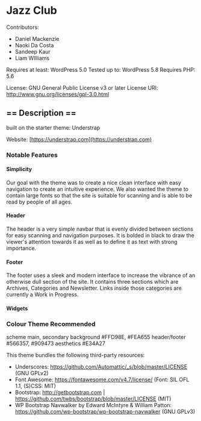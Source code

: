 [//]: # (This page should help a new developer to continue developing your theme. Include)

[//]: # (relevant information about what features your theme has, files that would need editing, design)

[//]: # (decisions, colours, etc. You do not need to produce a serious design document or reproduce basic)

[//]: # (details about WordPress theme development, only what is specific to your theme.)


# Jazz Club

Contributors: 
* Daniel Mackenzie
* Naoki Da Costa 
* Sandeep Kaur
* Liam WIlliams

Requires at least: WordPress 5.0 
Tested up to: WordPress 5.8
Requires PHP: 5.6

License: GNU General Public License v3 or later
License URI: http://www.gnu.org/licenses/gpl-3.0.html

##  == Description ==

built on the starter theme: Understrap  

Website: [https://understrap.com](https://understrap.com)

### Notable Features

#### Simplicity
Our goal with the theme was to create a nice clean interface with easy navigation to create an intuitive experience. We also wanted the theme to contain large fonts so that the site is suitable for scanning and is able to be read by people of all ages. 

#### Header
The header is a very simple navbar that is evenly divided between sections for easy scanning and navigation purposes. It is bolded in black to draw the viewer's attention towards it as well as to define it as text with strong importance.

#### Footer
The footer uses a sleek and modern interface to increase the vibrance of an otherwise dull section of the site. It contains three sections which are Archives, Categories and Newsletter. Links inside those categories are currently a Work in Progress.

#### Widgets

### Colour Theme Recommended 
scheme main, secondary 
background #FFD98E, #FEA655
header/footer #566357, #909473
aesthetics #E34A27


This theme bundles the following third-party resources:

* Underscores: https://github.com/Automattic/_s/blob/master/LICENSE (GNU GPLv2)
* Font Awesome: https://fontawesome.com/v4.7/license/ (Font: SIL OFL 1.1, (S)CSS: MIT)
* Bootstrap: http://getbootstrap.com | https://github.com/twbs/bootstrap/blob/master/LICENSE (MIT)
* WP Bootstrap Navwalker by Edward McIntyre & William Patton: https://github.com/wp-bootstrap/wp-bootstrap-navwalker (GNU GPLv3)
